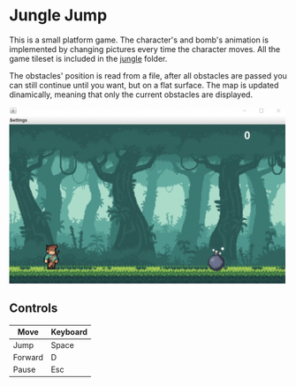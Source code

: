 # Jungle Jump

This is a small platform game. The character's and bomb's animation is implemented by changing pictures every time the character moves.
All the game tileset is included in the [jungle](https://github.com/nandor23/platform-game/tree/main/jungle) folder.

The obstacles' position is read from a file, after all obstacles are passed you can still continue until you want, but on a flat surface. The map is updated dinamically, meaning that only the current obstacles are displayed.

<img src="https://github.com/nandor23/platform-game/blob/main/gif_1.gif" alt="drawing" width="500"/>



## Controls

| Move         | Keyboard  |
|--------------|-----------|
| Jump         | Space     |
| Forward      | D         |
| Pause        | Esc       |
